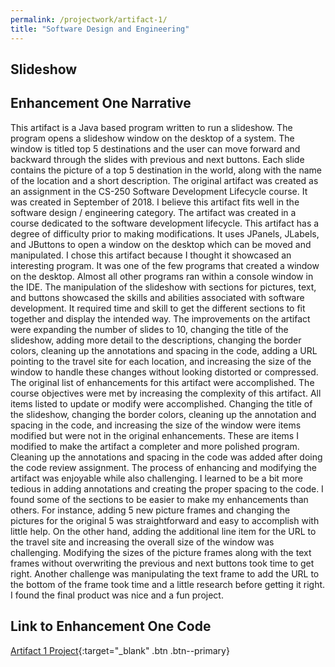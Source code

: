 ```yaml
---
permalink: /projectwork/artifact-1/
title: "Software Design and Engineering"
---
```

## Slideshow

## Enhancement One Narrative

 This artifact is a Java based program written to run a slideshow.  The program opens a slideshow window on the desktop of a system.  The window is titled top 5 destinations and the user can move forward and backward through the slides with previous and next buttons.  Each slide contains the picture of a top 5 destination in the world, along with the name of the location and a short description.  The original artifact was created as an assignment in the CS-250 Software Development Lifecycle course.  It was created in September of 2018.
	I believe this artifact fits well in the software design / engineering category.  The artifact was created in a course dedicated to the software development lifecycle.  This artifact has a degree of difficulty prior to making modifications.  It uses JPanels, JLabels, and JButtons to open a window on the desktop which can be moved and manipulated.  I chose this artifact because I thought it showcased an interesting program.  It was one of the few programs that created a window on the desktop.  Almost all other programs ran within a console window in the IDE.  The manipulation of the slideshow with sections for pictures, text, and buttons showcased the skills and abilities associated with software development.  It required time and skill to get the different sections to fit together and display the intended way.  The improvements on the artifact were expanding the number of slides to 10, changing the title of the slideshow, adding more detail to the descriptions, changing the border colors, cleaning up the annotations and spacing in the code, adding a URL pointing to the travel site for each location, and increasing the size of the window to handle these changes without looking distorted or compressed.
	The original list of enhancements for this artifact were accomplished.  The course objectives were met by increasing the complexity of this artifact.  All items listed to update or modify were accomplished.  Changing the title of the slideshow, changing the border colors, cleaning up the annotation and spacing in the code, and increasing the size of the window were items modified but were not in the original enhancements.  These are items I modified to make the artifact a completer and more polished program.  Cleaning up the annotations and spacing in the code was added after doing the code review assignment.
	The process of enhancing and modifying the artifact was enjoyable while also challenging.  I learned to be a bit more tedious in adding annotations and creating the proper spacing to the code.  I found some of the sections to be easier to make my enhancements than others.  For instance, adding 5 new picture frames and changing the pictures for the original 5 was straightforward and easy to accomplish with little help.  On the other hand, adding the additional line item for the URL to the travel site and increasing the overall size of the window was challenging.  Modifying the sizes of the picture frames along with the text frames without overwriting the previous and next buttons took time to get right.  Another challenge was manipulating the text frame to add the URL to the bottom of the frame took time and a little research before getting it right.  I found the final product was nice and a fun project.
 
## Link to Enhancement One Code
[Artifact 1 Project](https://github.com/leeyates71/leeyates71.github.io/tree/master/_projectwork/slideshow){:target="_blank" .btn .btn--primary}
